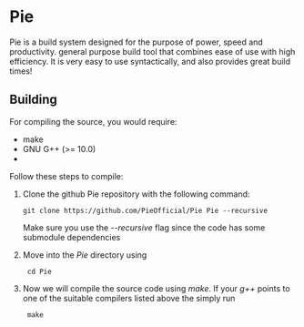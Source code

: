 # Pie
 Pie is a build system designed for the purpose of power, speed and productivity. general purpose build tool that combines ease of use with high efficiency. It is very easy to use syntactically, and also provides great build times!

## Building

For compiling the source, you would require:
- make
- GNU G++ (>= 10.0)
- 
Follow these steps to compile:
1. Clone the github Pie repository with the following command:
   ```
   git clone https://github.com/PieOfficial/Pie Pie --recursive
   ``` 
   Make sure you use the *--recursive* flag since the code has some submodule dependencies
    
2. Move into the *Pie* directory using 

        cd Pie
3. Now we will compile the source code using *make*. If your *g++* points to one of the suitable compilers listed above the simply run 
    
        make 
